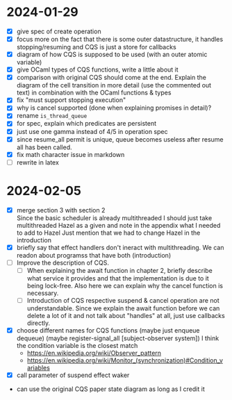 # 2024-01-29

- [x] give spec of create operation
- [x] focus more on the fact that there is some outer datastructure, it handles stopping/resuming and CQS is just a store for callbacks
- [x] diagram of how CQS is supposed to be used (with an outer atomic variable)
- [x] give OCaml types of CQS functions, write a little about it
- [x] comparison with original CQS should come at the end. Explain the diagram of the cell transition in more detail (use the commented out text) in combination with the OCaml functions & types
- [x] fix "must support stopping execution"
- [x] why is cancel supported (done when explaining promises in detail)?
- [x] rename `is_thread_queue`
- [x] for spec, explain which predicates are persistent
- [x] just use one gamma instead of 4/5 in operation spec
- [x] since resume_all permit is unique, queue becomes useless after resume all has been called.
- [x] fix math character issue in markdown
- [ ] rewrite in latex

# 2024-02-05

- [x] merge section 3 with section 2  
  Since the basic scheduler is already multithreaded I should just take multithreaded Hazel as a given and note in the appendix what I needed to add to Hazel
  Just mention that we had to change Hazel in the introduction
- [x] briefly say that effect handlers don't ineract with multithreading. 
  We can readon about programss that have both (introduction)
- [ ] Improve the description of CQS.
  - [ ] When explaining the await function in chapter 2, briefly describe what service it provides and that the implementation is due to it being lock-free. 
    Also here we can explain why the cancel function is necessary.
  - [ ] Introduction of CQS respective suspend & cancel operation are not understandable. 
    Since we explain the await function before we can delete a lot of it and not talk about "handles" at all, just use callbacks directly.
- [x] choose different names for CQS functions (maybe just enqueue dequeue) (maybe register-signal_all [subject-observer system])
  I think the condition variable is the closest match
  - https://en.wikipedia.org/wiki/Observer_pattern
  - https://en.wikipedia.org/wiki/Monitor_(synchronization)#Condition_variables
- [x] call parameter of suspend effect waker
- can use the original CQS paper state diagram as long as I credit it




